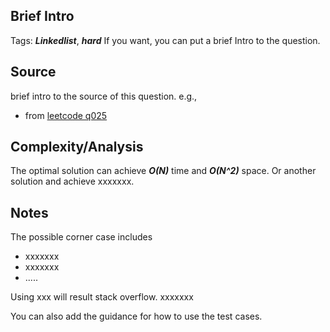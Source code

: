 [comment]: <> (This is a comment, it will not be included. For every question commit to the repository, you should put this readme file in the question/problem folder as a readme file, rename it to README.md)

## Brief Intro
Tags: ___Linkedlist___, ___hard___
If you want, you can put a brief Intro to the question.

## Source
brief intro to the source of this question. e.g.,
* from [leetcode q025](https://leetcode.com/problems/reverse-nodes-in-k-group "Reverse Nodes in k-Group")

## Complexity/Analysis
The optimal solution can achieve ___O(N)___ time and ___O(N^2)___ space. Or another solution and achieve xxxxxxx.

## Notes
The possible corner case includes
* xxxxxxx
* xxxxxxx
* .....

Using xxx will result stack overflow. xxxxxxx

You can also add the guidance for how to use the test cases.
